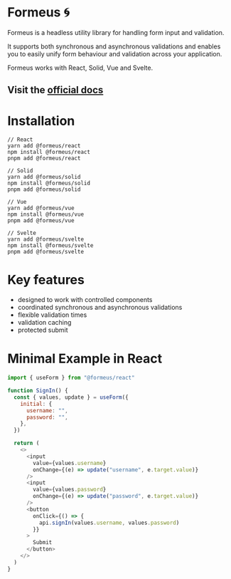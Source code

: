 # Formeus 🌀

Formeus is a headless utility library for handling form input and validation.

It supports both synchronous and asynchronous validations and enables you to easily unify form behaviour and validation
across your application.

Formeus works with React, Solid, Vue and Svelte.

## Visit the [official docs](https://www.formeus.dev)

# Installation

```
// React
yarn add @formeus/react
npm install @formeus/react
pnpm add @formeus/react

// Solid
yarn add @formeus/solid
npm install @formeus/solid
pnpm add @formeus/solid

// Vue
yarn add @formeus/vue
npm install @formeus/vue
pnpm add @formeus/vue

// Svelte
yarn add @formeus/svelte
npm install @formeus/svelte
pnpm add @formeus/svelte
```

# Key features

- designed to work with controlled components
- coordinated synchronous and asynchronous validations
- flexible validation times
- validation caching
- protected submit

# Minimal Example in React

```js
import { useForm } from "@formeus/react"

function SignIn() {
  const { values, update } = useForm({
    initial: {
      username: "",
      password: "",
    },
  })

  return (
    <>
      <input
        value={values.username}
        onChange={(e) => update("username", e.target.value)}
      />
      <input
        value={values.password}
        onChange={(e) => update("password", e.target.value)}
      />
      <button
        onClick={() => {
          api.signIn(values.username, values.password)
        }}
      >
        Submit
      </button>
    </>
  )
}
```
